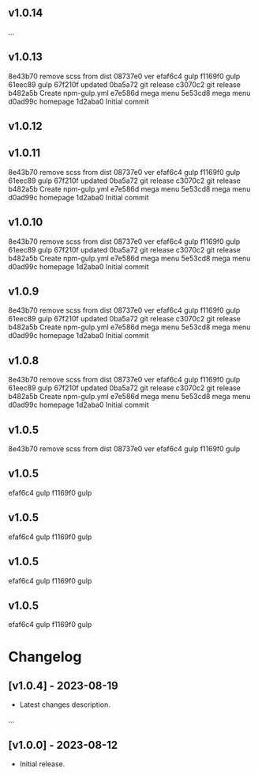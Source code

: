 ## v1.0.14
...
## v1.0.13

8e43b70 remove scss from dist
08737e0 ver
efaf6c4 gulp
f1169f0 gulp
61eec89 gulp
67f210f updated
0ba5a72 git release
c3070c2 git release
b482a5b Create npm-gulp.yml
e7e586d mega menu
5e53cd8 mega menu
d0ad99c homepage
1d2aba0 Initial commit

## v1.0.12



## v1.0.11

8e43b70 remove scss from dist
08737e0 ver
efaf6c4 gulp
f1169f0 gulp
61eec89 gulp
67f210f updated
0ba5a72 git release
c3070c2 git release
b482a5b Create npm-gulp.yml
e7e586d mega menu
5e53cd8 mega menu
d0ad99c homepage
1d2aba0 Initial commit

## v1.0.10

8e43b70 remove scss from dist
08737e0 ver
efaf6c4 gulp
f1169f0 gulp
61eec89 gulp
67f210f updated
0ba5a72 git release
c3070c2 git release
b482a5b Create npm-gulp.yml
e7e586d mega menu
5e53cd8 mega menu
d0ad99c homepage
1d2aba0 Initial commit

## v1.0.9

8e43b70 remove scss from dist
08737e0 ver
efaf6c4 gulp
f1169f0 gulp
61eec89 gulp
67f210f updated
0ba5a72 git release
c3070c2 git release
b482a5b Create npm-gulp.yml
e7e586d mega menu
5e53cd8 mega menu
d0ad99c homepage
1d2aba0 Initial commit

## v1.0.8

8e43b70 remove scss from dist
08737e0 ver
efaf6c4 gulp
f1169f0 gulp
61eec89 gulp
67f210f updated
0ba5a72 git release
c3070c2 git release
b482a5b Create npm-gulp.yml
e7e586d mega menu
5e53cd8 mega menu
d0ad99c homepage
1d2aba0 Initial commit

## v1.0.5

8e43b70 remove scss from dist
08737e0 ver
efaf6c4 gulp
f1169f0 gulp

## v1.0.5

efaf6c4 gulp
f1169f0 gulp

## v1.0.5

efaf6c4 gulp
f1169f0 gulp

## v1.0.5

efaf6c4 gulp
f1169f0 gulp

## v1.0.5

efaf6c4 gulp
f1169f0 gulp

# Changelog

## [v1.0.4] - 2023-08-19
- Latest changes description.

...

## [v1.0.0] - 2023-08-12
- Initial release.